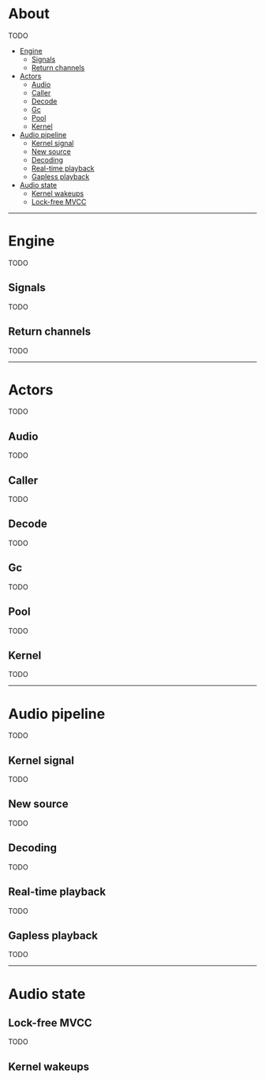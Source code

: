 # About
TODO

* [Engine](#engine)
	- [Signals](#signals)
	- [Return channels](#return-channels)
* [Actors](#actors)
	- [Audio](#audio)
	- [Caller](#caller)
	- [Decode](#decode)
	- [Gc](#gc)
	- [Pool](#pool)
	- [Kernel](#Kernel)
* [Audio pipeline](#audio-pipeline)
	- [Kernel signal](#kernel-signal)
	- [New source](#new-source)
	- [Decoding](#decoding)
	- [Real-time playback](#real-time-playback)
	- [Gapless playback](#gapless-playback)
* [Audio state](#audio-state)
	- [Kernel wakeups](#kernel-wakeups)
	- [Lock-free MVCC](#lock-free-mvcc)

---

# Engine
TODO

## Signals
TODO
## Return channels
TODO

---

# Actors
TODO

## Audio
TODO
## Caller
TODO
## Decode
TODO
## Gc
TODO
## Pool
TODO
## Kernel
TODO

---

# Audio pipeline
TODO

## Kernel signal
TODO
## New source
TODO
## Decoding
TODO
## Real-time playback
TODO
## Gapless playback
TODO

---
# Audio state

## Lock-free MVCC
TODO
## Kernel wakeups
